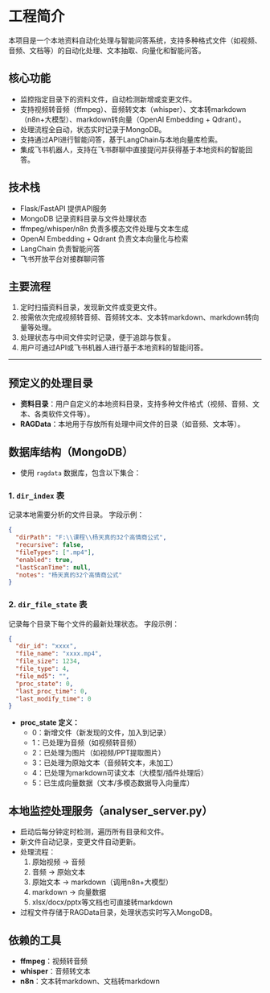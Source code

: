 # 工程简介

本项目是一个本地资料自动化处理与智能问答系统，支持多种格式文件（如视频、音频、文档等）的自动化处理、文本抽取、向量化和智能问答。

## 核心功能
- 监控指定目录下的资料文件，自动检测新增或变更文件。
- 支持视频转音频（ffmpeg）、音频转文本（whisper）、文本转markdown（n8n+大模型）、markdown转向量（OpenAI Embedding + Qdrant）。
- 处理流程全自动，状态实时记录于MongoDB。
- 支持通过API进行智能问答，基于LangChain与本地向量库检索。
- 集成飞书机器人，支持在飞书群聊中直接提问并获得基于本地资料的智能回答。

## 技术栈
- Flask/FastAPI 提供API服务
- MongoDB 记录资料目录与文件处理状态
- ffmpeg/whisper/n8n 负责多模态文件处理与文本生成
- OpenAI Embedding + Qdrant 负责文本向量化与检索
- LangChain 负责智能问答
- 飞书开放平台对接群聊问答

## 主要流程
1. 定时扫描资料目录，发现新文件或变更文件。
2. 按需依次完成视频转音频、音频转文本、文本转markdown、markdown转向量等处理。
3. 处理状态与中间文件实时记录，便于追踪与恢复。
4. 用户可通过API或飞书机器人进行基于本地资料的智能问答。

---

## 预定义的处理目录
- **资料目录**：用户自定义的本地资料目录，支持多种文件格式（视频、音频、文本、各类软件文件等）。
- **RAGData**：本地用于存放所有处理中间文件的目录（如音频、文本等）。

## 数据库结构（MongoDB）
- 使用 `ragdata` 数据库，包含以下集合：

### 1. `dir_index` 表
记录本地需要分析的文件目录。
字段示例：
```json
{
  "dirPath": "F:\\课程\\杨天真的32个高情商公式",
  "recursive": false,
  "fileTypes": [".mp4"],
  "enabled": true,
  "lastScanTime": null,
  "notes": "杨天真的32个高情商公式"
}
```

### 2. `dir_file_state` 表
记录每个目录下每个文件的最新处理状态。
字段示例：
```json
{
  "dir_id": "xxxx",
  "file_name": "xxxx.mp4",
  "file_size": 1234,
  "file_type": 4,
  "file_md5": "",
  "proc_state": 0,
  "last_proc_time": 0,
  "last_modify_time": 0
}
```

- **proc_state 定义：**
  - 0：新增文件（新发现的文件，加入到记录）
  - 1：已处理为音频（如视频转音频）
  - 2：已处理为图片（如视频/PPT提取图片）
  - 3：已处理为原始文本（音频转文本，未加工）
  - 4：已处理为markdown可读文本（大模型/插件处理后）
  - 5：已生成向量数据（文本/多模态数据导入向量库）

## 本地监控处理服务（analyser_server.py）
- 启动后每分钟定时检测，遍历所有目录和文件。
- 新文件自动记录，变更文件自动更新。
- 处理流程：
  1. 原始视频 → 音频
  2. 音频 → 原始文本
  3. 原始文本 → markdown（调用n8n+大模型）
  4. markdown → 向量数据
  5. xlsx/docx/pptx等文档也可直接转markdown
- 过程文件存储于RAGData目录，处理状态实时写入MongoDB。

## 依赖的工具
- **ffmpeg**：视频转音频
- **whisper**：音频转文本
- **n8n**：文本转markdown、文档转markdown